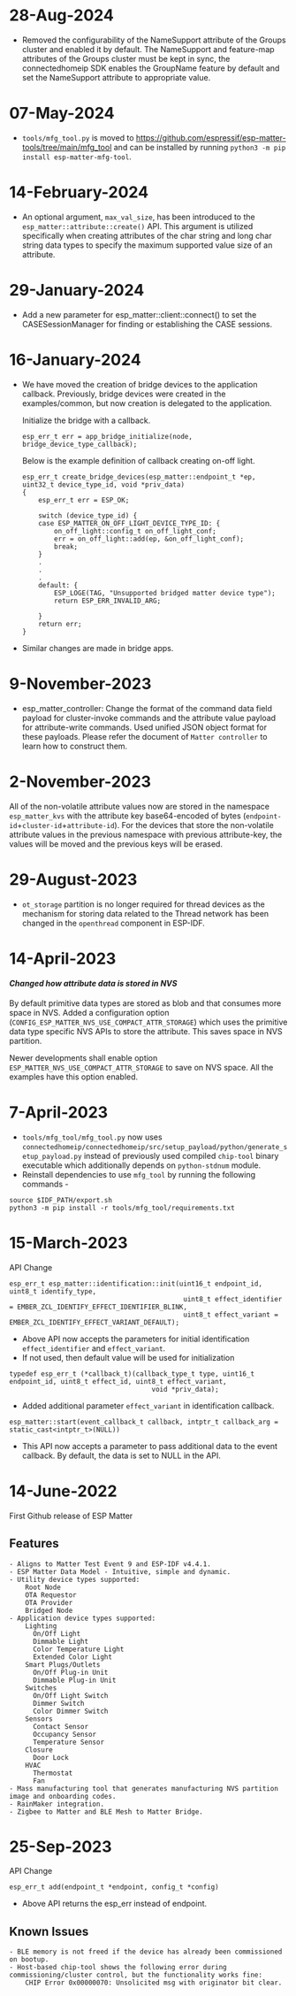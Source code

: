 # 28-Aug-2024

- Removed the configurability of the NameSupport attribute of the Groups cluster and enabled
  it by default. The NameSupport and feature-map attributes of the Groups cluster must be kept
  in sync, the connectedhomeip SDK enables the GroupName feature by default and set the
  NameSupport attribute to appropriate value.

# 07-May-2024

- `tools/mfg_tool.py` is moved to https://github.com/espressif/esp-matter-tools/tree/main/mfg_tool
  and can be installed by running `python3 -m pip install esp-matter-mfg-tool`.

# 14-February-2024

- An optional argument, `max_val_size`, has been introduced to the `esp_matter::attribute::create()` API.
  This argument is utilized specifically when creating attributes of the char string and long char string data types
  to specify the maximum supported value size of an attribute.

# 29-January-2024

- Add a new parameter for esp_matter::client::connect() to set the CASESessionManager for finding or establishing the CASE sessions.

# 16-January-2024

- We have moved the creation of bridge devices to the application callback.
  Previously, bridge devices were created in the examples/common, but now creation
  is delegated to the application.

    Initialize the bridge with a callback.

    ```
    esp_err_t err = app_bridge_initialize(node, bridge_device_type_callback);
    ```

    Below is the example definition of callback creating on-off light.
    ```
	esp_err_t create_bridge_devices(esp_matter::endpoint_t *ep, uint32_t device_type_id, void *priv_data)
	{
		esp_err_t err = ESP_OK;

		switch (device_type_id) {
		case ESP_MATTER_ON_OFF_LIGHT_DEVICE_TYPE_ID: {
			on_off_light::config_t on_off_light_conf;
			err = on_off_light::add(ep, &on_off_light_conf);
			break;
        }
		.
		.
		.
		default: {
			ESP_LOGE(TAG, "Unsupported bridged matter device type");
			return ESP_ERR_INVALID_ARG;

		}
		return err;
	}

    ```

- Similar changes are made in bridge apps.

# 9-November-2023

- esp_matter_controller: Change the format of the command data field payload for cluster-invoke commands and the attribute value payload for attribute-write commands. Used unified JSON object format for these payloads. Please refer the document of ``Matter controller`` to learn how to construct them.

# 2-November-2023

All of the non-volatile attribute values now are stored in the namespace `esp_matter_kvs` with the attribute key base64-encoded of bytes (`endpoint-id`+`cluster-id`+`attribute-id`). For the devices that store the non-volatile attribute values in the previous namespace with previous attribute-key, the values will be moved and the previous keys will be erased.

# 29-August-2023

- `ot_storage` partition is no longer required for thread devices as the mechanism for storing data related to the Thread network has been changed in the `openthread` component in ESP-IDF.

# 14-April-2023

#### *Changed how attribute data is stored in NVS*
By default primitive data types are stored as blob and that consumes more space in NVS.
Added a configuration option (`CONFIG_ESP_MATTER_NVS_USE_COMPACT_ATTR_STORAGE`) which uses
the primitive data type specific NVS APIs to store the attribute. This saves space in NVS partition.

Newer developments shall enable option `ESP_MATTER_NVS_USE_COMPACT_ATTR_STORAGE` to save on NVS space.
All the examples have this option enabled.

# 7-April-2023

- `tools/mfg_tool/mfg_tool.py` now uses `connectedhomeip/connectedhomeip/src/setup_payload/python/generate_setup_payload.py` instead of previously used compiled `chip-tool` binary executable which additionally depends on `python-stdnum` module.
- Reinstall dependencies to use `mfg_tool` by running the following commands -
```
source $IDF_PATH/export.sh
python3 -m pip install -r tools/mfg_tool/requirements.txt
```

# 15-March-2023

API Change

```
esp_err_t esp_matter::identification::init(uint16_t endpoint_id, uint8_t identify_type,
                                            uint8_t effect_identifier = EMBER_ZCL_IDENTIFY_EFFECT_IDENTIFIER_BLINK,
                                            uint8_t effect_variant = EMBER_ZCL_IDENTIFY_EFFECT_VARIANT_DEFAULT);
```

- Above API now accepts the parameters for initial identification `effect_identifier` and `effect_variant`.
- If not used, then default value will be used for initialization

```
typedef esp_err_t (*callback_t)(callback_type_t type, uint16_t endpoint_id, uint8_t effect_id, uint8_t effect_variant,
                                    void *priv_data);
```

- Added additional parameter `effect_variant` in identification callback.

```
esp_matter::start(event_callback_t callback, intptr_t callback_arg = static_cast<intptr_t>(NULL))
```

- This API now accepts a parameter to pass additional data to the event callback. By default, the data is set to NULL in the API.

# 14-June-2022

First Github release of ESP Matter

Features
--------
    - Aligns to Matter Test Event 9 and ESP-IDF v4.4.1.
    - ESP Matter Data Model - Intuitive, simple and dynamic.
    - Utility device types supported:
        Root Node
        OTA Requestor
        OTA Provider
        Bridged Node
    - Application device types supported:
        Lighting
          On/Off Light
          Dimmable Light
          Color Temperature Light
          Extended Color Light
        Smart Plugs/Outlets
          On/Off Plug-in Unit
          Dimmable Plug-in Unit
        Switches
          On/Off Light Switch
          Dimmer Switch
          Color Dimmer Switch
        Sensors
          Contact Sensor
          Occupancy Sensor
          Temperature Sensor
        Closure
          Door Lock
        HVAC
          Thermostat
          Fan
    - Mass manufacturing tool that generates manufacturing NVS partition image and onboarding codes.
    - RainMaker integration.
    - Zigbee to Matter and BLE Mesh to Matter Bridge.

# 25-Sep-2023

API Change

```
esp_err_t add(endpoint_t *endpoint, config_t *config)
```
- Above API returns the esp_err instead of endpoint.

Known Issues
------------
    - BLE memory is not freed if the device has already been commissioned on bootup.
    - Host-based chip-tool shows the following error during commissioning/cluster control, but the functionality works fine:
        CHIP Error 0x00000070: Unsolicited msg with originator bit clear.
